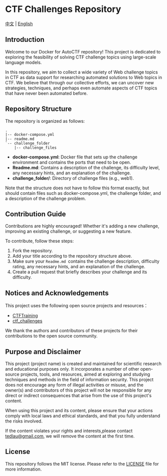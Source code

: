 
# CTF Challenges Repository

[中文](README_zh.md) | [English](README.md)

## Introduction

Welcome to our Docker for AutoCTF repository! This project is dedicated to exploring the feasibility of solving CTF challenge topics using large-scale language models.

In this repository, we aim to collect a wide variety of Web challenge topics in CTF as data support for researching automated solutions to Web topics in CTF. We believe that through our collective efforts, we can uncover new strategies, techniques, and perhaps even automate aspects of CTF topics that have never been automated before.

## Repository Structure

The repository is organized as follows:

```
.
|-- docker-compose.yml
|-- readme.md
`-- challenge_folder
    |-- challenge_files
```

- **docker-compose.yml**: Docker file that sets up the challenge environment and contains the ports that need to be open.
- **Readme.md**: Contains a description of the challenge, its difficulty level, any necessary hints, and an explanation of the challenge.
- **challenge_folder/**: Directory of challenge files (e.g., web1).

Note that the structure does not have to follow this format exactly, but should contain files such as docker-compose.yml, the challenge folder, and a description of the challenge problem.

## Contribution Guide


Contributions are highly encouraged! Whether it's adding a new challenge, improving an existing challenge, or suggesting a new feature.

To contribute, follow these steps:

1. Fork the repository.
2. Add your title according to the repository structure above.
3. Make sure your `Readme.md `contains the challenge description, difficulty rating, any necessary hints, and an explanation of the challenge.
4. Create a pull request that briefly describes your challenge and its difficulty.

## Notices and Acknowledgements

This project uses the following open source projects and resources：

- [CTFTraining](https://github.com/CTFTraining/CTFTraining)
- [ctf_challenges](https://github.com/le31ei/ctf_challenges)

We thank the authors and contributors of these projects for their contributions to the open source community.

## Purpose and Disclaimer

This project (project name) is created and maintained for scientific research and educational purposes only. It incorporates a number of other open-source projects, tools, and resources, aimed at exploring and studying techniques and methods in the field of information security. This project does not encourage any form of illegal activities or misuse, and the owner(s) and contributors of this project will not be responsible for any direct or indirect consequences that arise from the use of this project's content.

When using this project and its content, please ensure that your actions comply with local laws and ethical standards, and that you fully understand the risks involved.

If the content violates your rights and interests,please contact tedlau@gmail.com, we will remove the content at the first time.

## License

This repository follows the MIT license. Please refer to the [LICENSE](LICENSE) file for more information.
